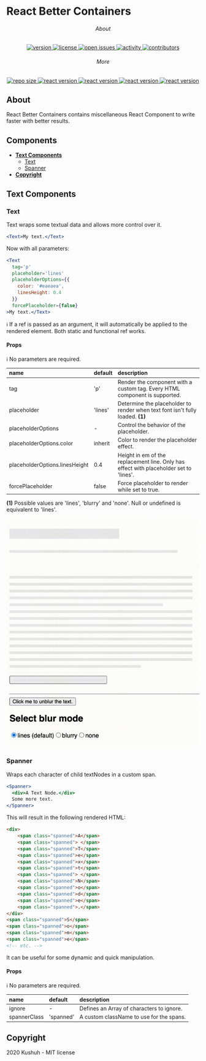 # React Better Containers

<h6 align="center">About</h6>
<p align="center">
    <a href="https://github.com/Kushuh/react-better-containers">
        <img src="https://img.shields.io/npm/v/react-better-containers" alt="version"/>
    </a>
    <a href="https://github.com/Kushuh/react-better-containers/blob/master/LICENSE">
        <img src="https://img.shields.io/npm/l/react-better-containers" alt="license"/>
    </a>
    <a href="https://github.com/Kushuh/react-better-containers/issues">
        <img src="https://img.shields.io/github/issues-raw/kushuh/react-better-containers" alt="open issues"/>
    </a>
    <a href="https://github.com/Kushuh/react-better-containers">
        <img src="https://img.shields.io/github/last-commit/Kushuh/react-better-containers" alt="activity"/>
    </a>
    <a href="https://github.com/Kushuh/react-better-containers/graphs/contributors">
        <img src="https://img.shields.io/github/contributors/Kushuh/react-better-containers" alt="contributors"/>
    </a>
</p>

<h6 align="center">More</h6>
<p align="center">
    <a href="https://github.com/Kushuh/react-better-containers">
        <img src="https://img.shields.io/github/repo-size/kushuh/react-better-containers" alt="repo size"/>
    </a>
    <a href="https://github.com/facebook/react">
        <img src="https://img.shields.io/github/package-json/dependency-version/Kushuh/react-better-containers/react" alt="react version"/>
    </a>
    <a href="https://github.com/facebook/react/tree/master/packages/react-dom">
        <img src="https://img.shields.io/github/package-json/dependency-version/Kushuh/react-better-containers/react-dom" alt="react version"/>
    </a>
    <a href="https://github.com/DefinitelyTyped/DefinitelyTyped/tree/master/types/react-dom">
        <img src="https://img.shields.io/github/package-json/dependency-version/Kushuh/react-better-containers/@types/react-dom" alt="react version"/>
    </a>
    <a href="https://github.com/Kushuh/kushuh-react-utils">
        <img src="https://img.shields.io/github/package-json/dependency-version/Kushuh/react-better-containers/kushuh-react-utils" alt="react version"/>
    </a>
</p>

## About

React Better Containers contains miscellaneous React Component to write faster with better results.

## Components

+ **[Text Components](#text-components)**
    + [Text](#text)
    + [Spanner](#spanner)
+ **[Copyright](#copyright)**

## Text Components

### Text

Text wraps some textual data and allows more control over it.

```jsx
<Text>My text.</Text>
```

Now with all parameters:

```jsx
<Text
  tag='p'
  placeholder='lines'
  placeholderOptions={{
    color: '#eaeaea',
    linesHeight: 0.4
  }}
  forcePlaceholder={false}
>My text.</Text>
```

ℹ If a ref is passed as an argument, it will automatically be applied to the rendered element.
Both static and functional ref works.

#### Props

ℹ️ No parameters are required.

| name | default | description |
| :--- | :--- | :--- |
| tag | 'p' | Render the component with a custom tag. Every HTML component is supported. |
| placeholder | 'lines' | Determine the placeholder to render when text font isn't fully loaded. **(1)** |
| placeholderOptions | - | Control the behavior of the placeholder. |
| placeholderOptions.color | inherit | Color to render the placeholder effect. |
| placeholderOptions.linesHeight | 0.4 | Height in em of the replacement line. Only has effect with placeholder set to 'lines'. |
| forcePlaceholder | false | Force placeholder to render while set to true. |

**(1)** Possible values are 'lines', 'blurry' and 'none'. Null or undefined is equivalent to 'lines'.

![placeholder demo](https://github.com/Kushuh/react-better-containers/blob/master/resources/gifs/Demo-Text-Placeholders.gif)

### Spanner

Wraps each character of child textNodes in a custom span.

```jsx
<Spanner>
  <div>A Text Node.</div>
  Some more text.
</Spanner>
```

This will result in the following rendered HTML:
```html
<div>
    <span class="spanned">A</span>
    <span class="spanned"> </span>
    <span class="spanned">T</span>
    <span class="spanned">e</span>
    <span class="spanned">x</span>
    <span class="spanned">t</span>
    <span class="spanned"> </span>
    <span class="spanned">N</span>
    <span class="spanned">o</span>
    <span class="spanned">d</span>
    <span class="spanned">e</span>
    <span class="spanned">.</span>
</div>
<span class="spanned">S</span>
<span class="spanned">o</span>
<span class="spanned">m</span>
<span class="spanned">e</span>
<!-- etc. -->
```

It can be useful for some dynamic and quick manipulation.

#### Props

ℹ️ No parameters are required.

| name | default | description |
| :--- | :--- | :--- |
| ignore | - | Defines an Array of characters to ignore. |
| spannerClass | 'spanned' | A custom className to use for the spans. |

## Copyright
2020 Kushuh - MIT license